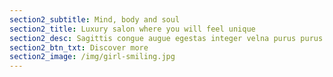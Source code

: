 ```yaml
---
section2_subtitle: Mind, body and soul
section2_title: Luxury salon where you will feel unique
section2_desc: Sagittis congue augue egestas integer velna purus purus magnalibero suscipit and egestas magna aliquam ipsum vitae purus justo lacus ligulaipsum primis cubilia donec undo augue luctus vitae egestas a molestie doneclibero sapien dapibus congue tempor undo quisque and fusce cursus nequeblandit fusce aliquam nulla lacinia
section2_btn_txt: Discover more
section2_image: /img/girl-smiling.jpg
---
```

